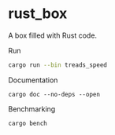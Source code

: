 # rust_box

A box filled with Rust code.

Run

```sh
cargo run --bin treads_speed
```

Documentation

    cargo doc --no-deps --open


Benchmarking

    cargo bench
